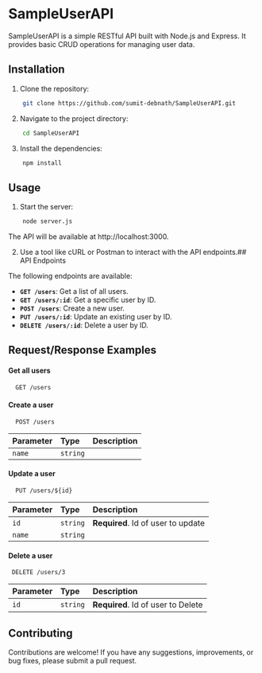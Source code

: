 
# SampleUserAPI

SampleUserAPI is a simple RESTful API built with Node.js and Express. It provides basic CRUD operations for managing user data.


## Installation

1. Clone the repository:

```bash
    git clone https://github.com/sumit-debnath/SampleUserAPI.git
```

2. Navigate to the project directory:

```bash
    cd SampleUserAPI
```
3. Install the dependencies:

```bash
    npm install
```
## Usage

1. Start the server:
```bash
    node server.js
```
The API will be available at http://localhost:3000.

2. Use a tool like cURL or Postman to interact with the API endpoints.## API Endpoints

The following endpoints are available:

* **`GET /users`**: Get a list of all users.
* **`GET /users/:id`**: Get a specific user by ID.
* **`POST /users`**: Create a new user.
* **`PUT /users/:id`**: Update an existing user by ID.
* **`DELETE /users/:id`**: Delete a user by ID.

## Request/Response Examples

#### Get all users

```http
  GET /users
```

#### Create a user

```http
  POST /users
```

| Parameter | Type     | Description                       |
| :-------- | :------- | :-------------------------------- |
| `name`    | `string` |                                   |

#### Update a user

```http
  PUT /users/${id}
```

|Parameter  | Type     | Description                        |
| :-------- | :------- | :--------------------------------  |
| `id`      | `string` | **Required**. Id of user to update |
| `name`    | `string` |                                    |

#### Delete a user

```http
 DELETE /users/3
```
| Parameter | Type     | Description                        |
| :-------- | :------- | :--------------------------------  |
| `id`      | `string` | **Required**. Id of user to Delete |



## Contributing

Contributions are welcome! If you have any suggestions, improvements, or bug fixes, please submit a pull request.
